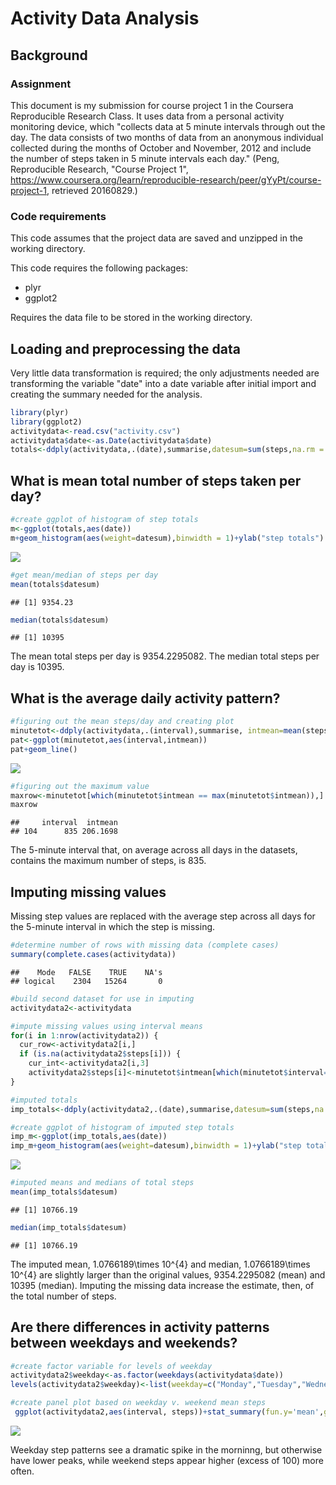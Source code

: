 # Activity Data Analysis



## Background

### Assignment
This document is my submission for course project 1 in the Coursera Reproducible Research Class.  It uses data from a  personal activity monitoring device, which "collects data at 5 minute intervals through out the day. The data consists of two months of data from an anonymous individual collected during the months of October and November, 2012 and include the number of steps taken in 5 minute intervals each day." (Peng, Reproducible Research, "Course Project 1", https://www.coursera.org/learn/reproducible-research/peer/gYyPt/course-project-1, retrieved 20160829.)


### Code requirements
This code assumes that the project data are saved and unzipped in the working directory.

This code requires the following packages:

*  plyr
*  ggplot2

Requires the data file to be stored in the working directory.

## Loading and preprocessing the data
Very little data transformation is required; the only adjustments needed are transforming the variable "date" into a date variable after initial import and creating the summary needed for the analysis.

```r
library(plyr)
library(ggplot2)
activitydata<-read.csv("activity.csv")
activitydata$date<-as.Date(activitydata$date)
totals<-ddply(activitydata,.(date),summarise,datesum=sum(steps,na.rm = TRUE))
```

## What is mean total number of steps taken per day?

```r
#create ggplot of histogram of step totals
m<-ggplot(totals,aes(date))
m+geom_histogram(aes(weight=datesum),binwidth = 1)+ylab("step totals")
```

![](PA1_template_files/figure-html/unnamed-chunk-2-1.png)<!-- -->

```r
#get mean/median of steps per day
mean(totals$datesum)
```

```
## [1] 9354.23
```

```r
median(totals$datesum)
```

```
## [1] 10395
```
The mean total steps per day is 9354.2295082.  The median total steps per day is 10395.


## What is the average daily activity pattern?

```r
#figuring out the mean steps/day and creating plot
minutetot<-ddply(activitydata,.(interval),summarise, intmean=mean(steps,na.rm = TRUE))
pat<-ggplot(minutetot,aes(interval,intmean))
pat+geom_line()
```

![](PA1_template_files/figure-html/unnamed-chunk-3-1.png)<!-- -->

```r
#figuring out the maximum value
maxrow<-minutetot[which(minutetot$intmean == max(minutetot$intmean)),]
maxrow
```

```
##     interval  intmean
## 104      835 206.1698
```
The 5-minute interval that, on average across all days in the datasets, contains the maximum number of steps, is 835.

## Imputing missing values
Missing step values are replaced with the average step across all days for the 5-minute interval in which the step is missing.

```r
#determine number of rows with missing data (complete cases)
summary(complete.cases(activitydata))
```

```
##    Mode   FALSE    TRUE    NA's 
## logical    2304   15264       0
```

```r
#build second dataset for use in imputing
activitydata2<-activitydata

#impute missing values using interval means
for(i in 1:nrow(activitydata2)) {
  cur_row<-activitydata2[i,]
  if (is.na(activitydata2$steps[i])) {
    cur_int<-activitydata2[i,3]
    activitydata2$steps[i]<-minutetot$intmean[which(minutetot$interval==cur_int)]}
}

#imputed totals
imp_totals<-ddply(activitydata2,.(date),summarise,datesum=sum(steps,na.rm = TRUE))

#create ggplot of histogram of imputed step totals
imp_m<-ggplot(imp_totals,aes(date))
imp_m+geom_histogram(aes(weight=datesum),binwidth = 1)+ylab("step totals")
```

![](PA1_template_files/figure-html/unnamed-chunk-4-1.png)<!-- -->

```r
#imputed means and medians of total steps
mean(imp_totals$datesum)
```

```
## [1] 10766.19
```

```r
median(imp_totals$datesum)
```

```
## [1] 10766.19
```
The imputed mean, 1.0766189\times 10^{4} and median, 1.0766189\times 10^{4} are slightly larger than the original values, 9354.2295082 (mean)  and 10395 (median).  Imputing the missing data increase the estimate, then, of the total number of steps.

## Are there differences in activity patterns between weekdays and weekends?

```r
#create factor variable for levels of weekday
activitydata2$weekday<-as.factor(weekdays(activitydata$date))
levels(activitydata2$weekday)<-list(weekday=c("Monday","Tuesday","Wednesday","Thursday","Friday"),weekend=c("Saturday","Sunday"))

#create panel plot based on weekday v. weekend mean steps
 ggplot(activitydata2,aes(interval, steps))+stat_summary(fun.y='mean',geom='line')+facet_wrap(~weekday)+labs(y="mean steps")
```

![](PA1_template_files/figure-html/unnamed-chunk-5-1.png)<!-- -->

Weekday step patterns see a dramatic spike in the morninng, but otherwise have lower peaks, while weekend steps appear higher (excess of 100) more often.
